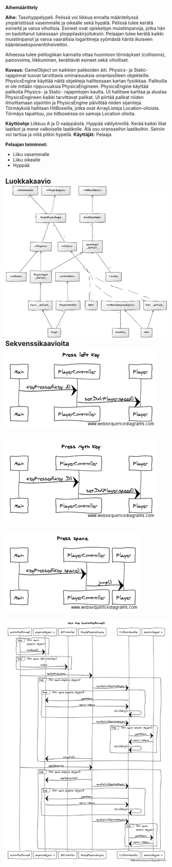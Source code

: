 **Aihemäärittely**

**Aihe:**
  Tasohyppelypeli. Pelissä voi liikkua ennalta määritellyssä ympäristössä vasemmalle ja oikealle sekä hypätä. Pelissä tulee kerätä
  esineitä ja varoa vihollisia. Esineet ovat opiskelijan muistiinpanoja, jotka hän on kadottanut lukiessaan ylioppilaskirjoituksiin.
  Pelaajan tulee kerätä kaikki muistiinpanot ja varoa vaarallisia logaritmeja syömästä häntä ikuiseen käänteiseksponenttihelvettiin.
  
  Aiheessa tulee pelilogiikan kannalta ottaa huomioon törmäykset (collisions), painovoima, liikkuminen, kerättävät esineet sekä viholliset.
  
**Kuvaus:**
GameObject on kaikkien palikoiden äiti. Physics- ja Static- rajapinnat tuovat tarvittavia ominaisuuksia omanlaisilleen objekteille. PhysicsEngine käyttää näitä objekteja hallitessaan kartan fysiikkaa. Palikoilla ei ole mitään rippuvuuksia PhysicsEngineen. PhysicsEngine käyttää palikoita Physics- ja Static- rajapintojen kautta. UI hallitsee karttaa ja alustaa PhysicsEngineen kaikki tarvittavat palikat. UI piirtää palikat niiden ilmoittamaan sijaintiin ja PhysicsEngine päivittää niiden sijainteja. Törmäyksiä hallitaan HitBoxeilla, jotka ovat ArrayListeja Location-olioista. Törmäys tapahtuu, jos hitboxeissa on samoja Location olioita.

**Käyttöohje**
Liikkuu A ja D naäppäistä. Hyppää välilyönnillä. Kerää kaikki liilat laatikot ja mene valkoiselle laatikolle. Älä osu oransseihin laatikoihin. Seiniin voi tarttua ja niitä pitkin hypellä.
**Käyttäjät:** Pelaaja

**Pelaajan toiminnot:** 
  * Liiku vasemmalle
  * Liiku oikealle
  * Hyppää

**Luokkakaavio**
![](luokkakaavio4.png)
**Sekvenssikaavioita**
![](sekvenssikaaviot/pressleftsekvenssi.png)
-
![](sekvenssikaaviot/pressrigthsekvenssi.png)
-
![](sekvenssikaaviot/presspacesekvenssi.png)
-
![](sekvenssikaaviot/actionPerformedsekvenssi.png)

